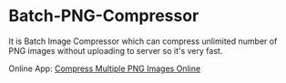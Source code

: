 # Batch-PNG-Compressor
It is Batch Image Compressor which can compress unlimited number of PNG images without uploading to server so it's very fast.

Online App: <a href="https://editphotosforfree.com/phototools/compress-multiple-png-images">Compress Multiple PNG Images Online</a>
